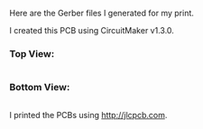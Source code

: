 Here are the Gerber files I generated for my print.

I created this PCB using CircuitMaker v1.3.0. 

### Top View:
<img src="">

### Bottom View:
<img src="">

I printed the PCBs using http://jlcpcb.com.
